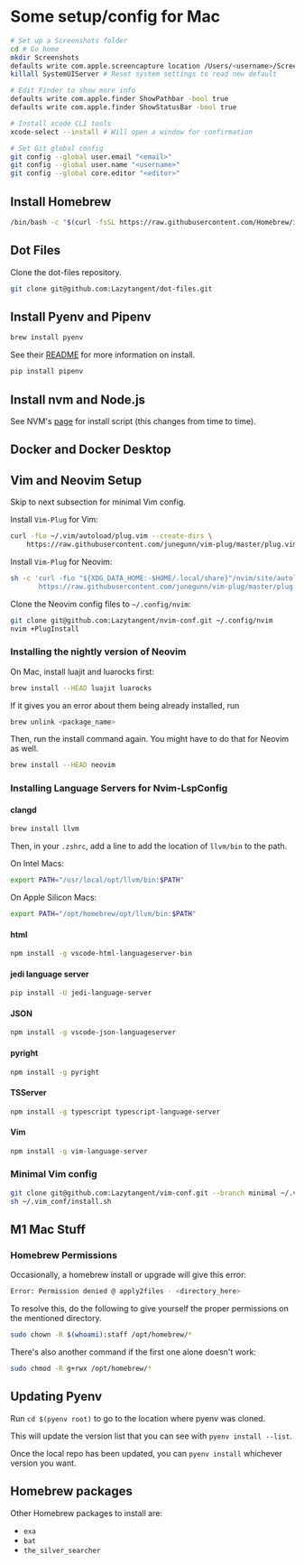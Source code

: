 # Some setup/config for Mac

```sh
# Set up a Screenshots folder
cd # Go home
mkdir Screenshots
defaults write com.apple.screencapture location /Users/<username>/Screenshots
killall SystemUIServer # Reset system settings to read new default
```

```sh
# Edit Finder to show more info
defaults write com.apple.finder ShowPathbar -bool true
defaults write com.apple.finder ShowStatusBar -bool true
```

```sh
# Install xcode CLI tools
xcode-select --install # Will open a window for confirmation
```

```sh
# Set Git global config
git config --global user.email "<email>"
git config --global user.name "<username>"
git config --global core.editor "<editor>"
```

## Install Homebrew

```sh
/bin/bash -c "$(curl -fsSL https://raw.githubusercontent.com/Homebrew/install/HEAD/install.sh)"
```

## Dot Files

Clone the dot-files repository.

```sh
git clone git@github.com:Lazytangent/dot-files.git
```

## Install Pyenv and Pipenv

```sh
brew install pyenv
```

See their [README](https://github.com/pyenv/pyenv) for more information on
install.

```sh
pip install pipenv
```

## Install nvm and Node.js

See NVM's [page](https://github.com/nvm-sh/nvm) for install script (this changes from time to time).

## Docker and Docker Desktop

## Vim and Neovim Setup

Skip to next subsection for minimal Vim config.

Install `Vim-Plug` for Vim:

```sh
curl -fLo ~/.vim/autoload/plug.vim --create-dirs \
    https://raw.githubusercontent.com/junegunn/vim-plug/master/plug.vim
```

Install `Vim-Plug` for Neovim:

```sh
sh -c 'curl -fLo "${XDG_DATA_HOME:-$HOME/.local/share}"/nvim/site/autoload/plug.vim --create-dirs \
       https://raw.githubusercontent.com/junegunn/vim-plug/master/plug.vim'
```

Clone the Neovim config files to `~/.config/nvim`:

```sh
git clone git@github.com:Lazytangent/nvim-conf.git ~/.config/nvim
nvim +PlugInstall
```

### Installing the nightly version of Neovim

On Mac, install luajit and luarocks first:

```sh
brew install --HEAD luajit luarocks
```

If it gives you an error about them being already installed, run

```sh
brew unlink <package_name>
```

Then, run the install command again. You might have to do that for Neovim as
well.

```sh
brew install --HEAD neovim
```

### Installing Language Servers for Nvim-LspConfig

#### clangd

```sh
brew install llvm
```

Then, in your `.zshrc`, add a line to add the location of `llvm/bin` to the
path.

On Intel Macs:

```sh
export PATH="/usr/local/opt/llvm/bin:$PATH"
```

On Apple Silicon Macs:

```sh
export PATH="/opt/homebrew/opt/llvm/bin:$PATH"
```

#### html

```sh
npm install -g vscode-html-languageserver-bin
```

#### jedi language server

```sh
pip install -U jedi-language-server
```

#### JSON

```sh
npm install -g vscode-json-languageserver
```

#### pyright

```sh
npm install -g pyright
```

#### TSServer

```sh
npm install -g typescript typescript-language-server
```

#### Vim

```sh
npm install -g vim-language-server
```

### Minimal Vim config

```sh
git clone git@github.com:Lazytangent/vim-conf.git --branch minimal ~/.vim_conf
sh ~/.vim_conf/install.sh
```

## M1 Mac Stuff

### Homebrew Permissions

Occasionally, a homebrew install or upgrade will give this error:

```sh
Error: Permission denied @ apply2files - <directory_here>
```

To resolve this, do the following to give yourself the proper permissions on the
mentioned directory.

```sh
sudo chown -R $(whoami):staff /opt/homebrew/*
```

There's also another command if the first one alone doesn't work:

```sh
sudo chmod -R g+rwx /opt/homebrew/*
```

## Updating Pyenv

Run `cd $(pyenv root)` to go to the location where pyenv was cloned.

This will update the version list that you can see with `pyenv install --list`.

Once the local repo has been updated, you can `pyenv install` whichever version
you want.

## Homebrew packages

Other Homebrew packages to install are:

* `exa`
* `bat`
* `the_silver_searcher`
